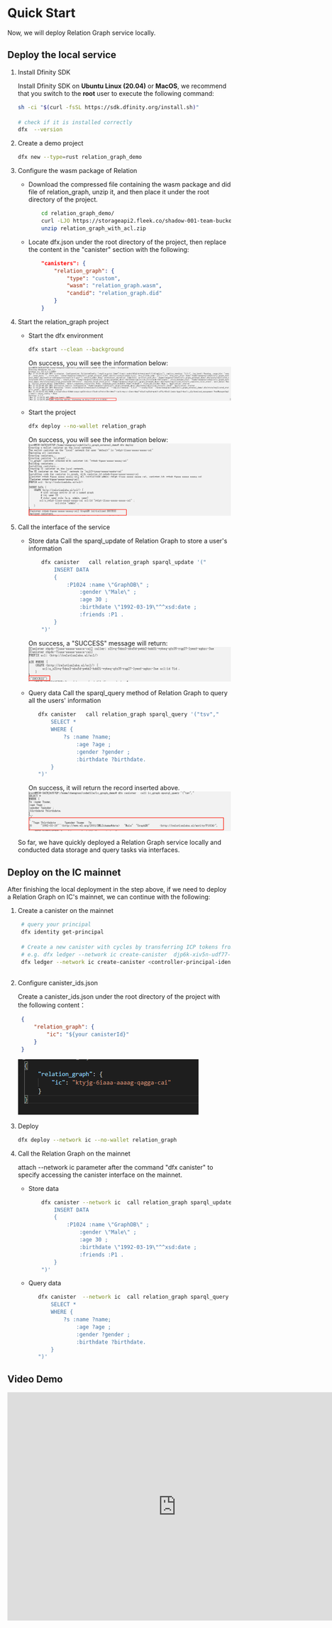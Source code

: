 # Quick Start

Now, we will deploy Relation Graph service locally.

## Deploy the local service

1. Install Dfinity SDK

    Install Dfinity SDK on **Ubuntu Linux (20.04)** or **MacOS**, we recommend that you switch to the **root** user to execute the following command:
    ```sh
    sh -ci "$(curl -fsSL https://sdk.dfinity.org/install.sh)"

    # check if it is installed correctly
    dfx  --version
    ```
2. Create a demo project
    ~~~sh
    dfx new --type=rust relation_graph_demo
    ~~~
3. Configure the wasm package of Relation
   
   + Download the compressed file containing the wasm package and did file of relation_graph, unzip it, and then place it under the root directory of the project.
        ~~~sh
            cd relation_graph_demo/
            curl -LJO https://storageapi2.fleek.co/shadow-001-team-bucket/relationlabs/relation_graph_with_acl.zip
            unzip relation_graph_with_acl.zip
        ~~~
   + Locate dfx.json under the root directory of the project, then replace the content in the "canister" section with the following:
        ~~~json
            "canisters": {
                "relation_graph": {
                    "type": "custom",
                    "wasm": "relation_graph.wasm",
                    "candid": "relation_graph.did"
                }
            }
        ~~~
4. Start the relation_graph project
   + Start the dfx environment
        ~~~sh
        dfx start --clean --background
        ~~~

        On success, you will see the information below:
        ![](./images/2022-03-27-11-30-50.png)
   + Start the project
       ~~~sh
       dfx deploy --no-wallet relation_graph
       ~~~

       On success, you will see the information below:
       ![](./images/2022-03-27-11-58-48.png)

5. Call the interface of the service

   + Store data
    Call the sparql_update of Relation Graph to store a user's information
        ~~~sh
            dfx canister   call relation_graph sparql_update '("  
                INSERT DATA
                { 
                    :P1024 :name \"GraphDB\" ;
                        :gender \"Male\" ;
                        :age 30 ;
                        :birthdate \"1992-03-19\"^^xsd:date ;
                        :friends :P1 .
                }
            ")'
        ~~~
        On success, a "SUCCESS" message will return:
        ![](./images/2022-03-28-18-44-53.png)

   + Query data
      Call the sparql_query method of Relation Graph to query all the users' information
     ~~~sh
        dfx canister   call relation_graph sparql_query '("tsv","
            SELECT * 
            WHERE {
                ?s :name ?name;
                    :age ?age ;
                    :gender ?gender ;
                    :birthdate ?birthdate.
            } 
        ")'
     ~~~
     On success, it will return the record inserted above.
     ![](./images/2022-03-28-18-46-58.png)

    
    So far, we have quickly deployed a Relation Graph service locally and conducted data storage and query tasks via interfaces.


## Deploy on the IC mainnet

After finishing the local deployment in the step above, if we need to deploy a Relation Graph on IC's mainnet, we can continue with the following:

1. Create a canister on the mainnet
   
   ```sh
    # query your principal 
    dfx identity get-principal

    # Create a new canister with cycles by transferring ICP tokens from your ledger account by running a command similar to the following 
    # e.g. dfx ledger --network ic create-canister  djp6k-xiv5n-udf77-eaphw-iv6pr-u43dl-7wm3i-oa5xc-2mg6u-xuyko-fae --amount  0.1
    dfx ledger --network ic create-canister <controller-principal-identifier> --amount <icp-tokens>
    
   ```

2. Configure canister_ids.json
   
   Create a canister_ids.json under the root directory of the project with the following content：
   ```json
    {
        "relation_graph": {
            "ic": "${your canisterId}"
        }
    }
   ```
   ![](./images/2022-04-15-16-10-50.png)

3. Deploy

    ```sh
    dfx deploy --network ic --no-wallet relation_graph
    ```

4. Call the Relation Graph on the mainnet

    attach --network ic parameter after the command "dfx canister" to specify accessing the canister interface on the mainnet.

   + Store data
        ~~~sh
            dfx canister --network ic  call relation_graph sparql_update '("  
                INSERT DATA
                { 
                    :P1024 :name \"GraphDB\" ;
                        :gender \"Male\" ;
                        :age 30 ;
                        :birthdate \"1992-03-19\"^^xsd:date ;
                        :friends :P1 .
                }
            ")'
        ~~~


   + Query data
     ~~~sh
        dfx canister  --network ic  call relation_graph sparql_query '("tsv","
            SELECT * 
            WHERE {
                ?s :name ?name;
                    :age ?age ;
                    :gender ?gender ;
                    :birthdate ?birthdate.
            } 
        ")'
     ~~~


## Video Demo

<iframe width="760" height="515" src="https://www.youtube.com/embed/N2Zx3WfqX_g" title="YouTube video player" frameborder="0" allow="accelerometer; autoplay; clipboard-write; encrypted-media; gyroscope; picture-in-picture" allowfullscreen></iframe>
